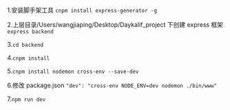 1.安装脚手架工具
`cnpm install express-generator -g`

2.上层目录/Users/wangjiaping/Desktop/Daykalif_project 下创建 express 框架
`express backend`

3.`cd backend`

4.`cnpm install`

5.`cnpm install nodemon cross-env --save-dev`

6.修改 package.json
`"dev": "cross-env NODE_ENV=dev nodemon ./bin/www"`

7.`npm run dev`
